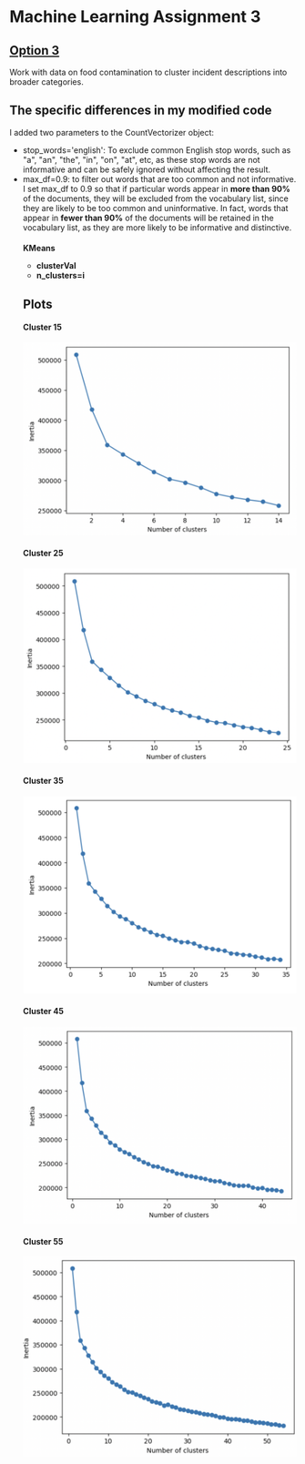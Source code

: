 <h1> Machine Learning Assignment 3 </h1> 

<h2><a href="https://github.com/visualizedata/ml/tree/master/final_assignment_3/option_3">Option 3</a></h2>
<p>Work with data on food contamination to cluster incident descriptions into broader categories.<p>
  
<h2>The specific differences in my modified code</h2>
I added two parameters to the CountVectorizer object:
<ul>
  <li>stop_words='english': To exclude common English stop words, such as "a", "an", "the", "in", "on", "at", etc, as these stop words are not informative and can be safely ignored without affecting the result.</li>
  <li>max_df=0.9: to filter out words that are too common and not informative. I set max_df to 0.9 so that if particular words appear in <b>more than 90%</b> of the documents, they will be excluded from the vocabulary list, since they are likely to be too common and uninformative. In fact, words that appear in <b>fewer than 90%</b> of the documents will be retained in the vocabulary list, as they are more likely to be informative and distinctive.


<h4>KMeans
  <ul>
  <li><b>clusterVal</b></li>
  <li><b>n_clusters=i</b></li>
</ul>

<h2> Plots </h2> 

<h4>Cluster 15</h4>

![image](https://github.com/skyladfah/Machine_Learning/blob/main/final_assignment_3/cluster%2015.png)

<h4>Cluster 25</h4>

![image](https://github.com/skyladfah/Machine_Learning/blob/main/final_assignment_3/cluster%2025.png)

<h4>Cluster 35</h4>

![image](https://github.com/skyladfah/Machine_Learning/blob/main/final_assignment_3/cluster%2035.png)

<h4>Cluster 45</h4>

![image](https://github.com/skyladfah/Machine_Learning/blob/main/final_assignment_3/cluster%2045.png)

<h4>Cluster 55</h4>

![image](https://github.com/skyladfah/Machine_Learning/blob/main/final_assignment_3/cluster%2055.png)
